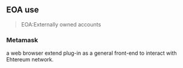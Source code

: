 ## EOA use

> EOA:Externally owned accounts

### Metamask

a web browser extend plug-in as a general front-end to interact with Ehtereum network.